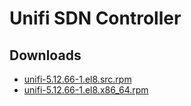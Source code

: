 Unifi SDN Controller
====================


Downloads
---------

* [unifi-5.12.66-1.el8.src.rpm](https://file.fooster.io/rpm/unifi-5.12.66-1.el8.src.rpm)
* [unifi-5.12.66-1.el8.x86\_64.rpm](https://file.fooster.io/rpm/unifi-5.12.66-1.el8.x86_64.rpm)
